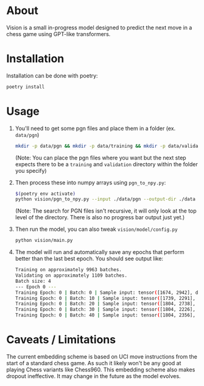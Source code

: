 # About
Vision is a small in-progress model designed to predict the next move in a chess game using GPT-like transformers.

# Installation
Installation can be done with poetry:

```bash
poetry install
```

# Usage
1. You'll need to get some pgn files and place them in a folder (ex. `data/pgn`)

    ```bash
    mkdir -p data/pgn && mkdir -p data/training && mkdir -p data/validation
    ```
    (Note: You can place the pgn files where you want but the next step expects there to be a `training` and `validation` directory within the folder you specify)
2. Then process these into numpy arrays using `pgn_to_npy.py`:

    ```bash
    $(poetry env activate)
    python vision/pgn_to_npy.py --input ./data/pgn --output-dir ./data
    ```
    (Note: The search for PGN files isn't recursive, it will only look at the top level of the directory. There is also no progress bar output just yet.)
    

3. Then run the model, you can also tweak `vision/model/config.py`

    ```bash
    python vision/main.py
    ```

4. The model will run and automatically save any epochs that perform better than the last best epoch. You should see output like:

    ```bash
    Training on approximately 9963 batches.
    Validating on approximately 1109 batches.
    Batch size: 4
    --- Epoch 0 ---
    Training Epoch: 0 | Batch: 0 | Sample input: tensor([1674, 2942], device='mps:0') | Running Loss: 8.81575 | Running Perplexity: 6739.52930
    Training Epoch: 0 | Batch: 10 | Sample input: tensor([1739, 2291], device='mps:0') | Running Loss: 5.41107 | Running Perplexity: 223.87140
    Training Epoch: 0 | Batch: 20 | Sample input: tensor([1804, 2738], device='mps:0') | Running Loss: 4.52343 | Running Perplexity: 92.15147
    Training Epoch: 0 | Batch: 30 | Sample input: tensor([1804, 2226], device='mps:0') | Running Loss: 3.94177 | Running Perplexity: 51.50982
    Training Epoch: 0 | Batch: 40 | Sample input: tensor([1804, 2356], device='mps:0') | Running Loss: 3.67486 | Running Perplexity: 39.44297
    ```

# Caveats / Limitations

The current embedding scheme is based on UCI move instructions from the start of a standard chess game. As such it likely won't be any good at playing Chess variants like Chess960. This embedding scheme also makes dropout ineffective. It may change in the future as the model evolves.
